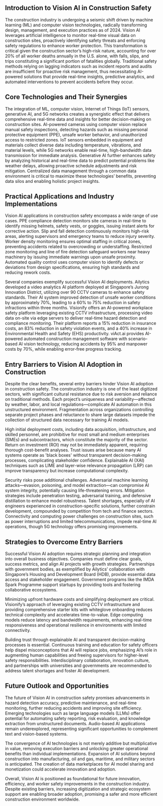 ## Introduction to Vision AI in Construction Safety
The construction industry is undergoing a seismic shift driven by machine learning (ML) and computer vision technologies, radically transforming design, management, and execution practices as of 2024. Vision AI leverages artificial intelligence to monitor real-time visual data on construction sites, proactively identifying safety threats and enforcing safety regulations to enhance worker protection. This transformation is critical given the construction sector’s high-risk nature, accounting for over 20% of all worker deaths annually in the U.S. alone, with falls, slips, and trips constituting a significant portion of fatalities globally. Traditional safety methods relying on lagging indicators such as incident reports and audits are insufficient for proactive risk management, thus necessitating AI-powered solutions that provide real-time insights, predictive analytics, and automated interventions to prevent accidents before they occur.

## Core Technologies and Their Synergies
The integration of ML, computer vision, Internet of Things (IoT) sensors, generative AI, and 5G networks creates a synergistic effect that delivers comprehensive real-time data and insights for better decision-making on construction sites. AI-powered cameras using computer vision replace manual safety inspections, detecting hazards such as missing personal protective equipment (PPE), unsafe worker behavior, and unauthorized access to restricted zones. IoT sensors embedded in equipment and materials collect diverse data including temperature, vibrations, and material levels, while 5G networks enable real-time, high-bandwidth data transmission for immediate analysis. Generative AI further enhances safety by analyzing historical and real-time data to predict potential problems like weather delays, allowing proactive schedule adjustments and risk mitigation. Centralized data management through a common data environment is critical to maximize these technologies’ benefits, preventing data silos and enabling holistic project insights.

## Practical Applications and Industry Implementations
Vision AI applications in construction safety encompass a wide range of use cases. PPE compliance detection monitors site cameras in real-time to identify missing helmets, safety vests, or goggles, issuing instant alerts for corrective action. Slip and fall detection continuously monitors high-risk areas, alerting supervisors and emergency teams to reduce injury severity. Worker density monitoring ensures optimal staffing in critical zones, preventing accidents related to overcrowding or understaffing. Restricted zone monitoring and line of fire detection safeguard workers near heavy machinery by issuing immediate warnings upon unsafe proximity. Automated quality control uses computer vision to identify defects or deviations from design specifications, ensuring high standards and reducing rework costs.

Several companies exemplify successful Vision AI deployments. Ailytics developed a video analytics AI platform deployed at Singapore’s Jurong Innovation District, utilizing over 90 CCTV cameras to enhance safety standards. Their AI system improved detection of unsafe worker conditions by approximately 70%, leading to a 60% to 75% reduction in safety infractions within three months. Visionify offers an AI-powered workplace safety platform leveraging existing CCTV infrastructure, processing video data on-site via edge servers to deliver real-time hazard detection and compliance monitoring. Their platform reports a 15% reduction in insurance costs, an 83% reduction in safety violation events, and a 40% increase in Environmental Health and Safety (EHS) productivity. viAct.ai provides AI-powered automated construction management software with scenario-based AI vision technology, reducing accidents by 95% and manpower costs by 70%, while enabling error-free progress tracking.

## Entry Barriers to Vision AI Adoption in Construction
Despite the clear benefits, several entry barriers hinder Vision AI adoption in construction safety. The construction industry is one of the least digitized sectors, with significant cultural resistance due to risk aversion and reliance on traditional methods. Each project’s uniqueness and variability—affected by weather, labor, and local regulations—complicate AI automation in this unstructured environment. Fragmentation across organizations controlling separate project phases and reluctance to share large datasets impede the collection of structured data necessary for training AI models.

High initial deployment costs, including data acquisition, infrastructure, and skilled personnel, are prohibitive for most small and medium enterprises (SMEs) and subcontractors, which constitute the majority of the sector. Return on investment (ROI) may not be immediately apparent, requiring thorough cost-benefit analyses. Trust issues arise because many AI systems operate as 'black boxes' without transparent decision-making processes, complicating stakeholder confidence. Explainable AI (XAI) techniques such as LIME and layer-wise relevance propagation (LRP) can improve transparency but increase computational complexity.

Security risks pose additional challenges. Adversarial machine learning attacks—evasion, poisoning, and model extraction—can compromise AI system integrity, potentially causing life-threatening errors. Mitigation strategies include penetration testing, adversarial training, and defensive distillation to enhance model robustness. Talent shortages, especially of AI engineers experienced in construction-specific solutions, further constrain development, compounded by competition from tech and finance sectors. Connectivity and computing power challenges on construction sites, such as power interruptions and limited telecommunications, impede real-time AI operations, though 5G technology offers promising improvements.

## Strategies to Overcome Entry Barriers
Successful Vision AI adoption requires strategic planning and integration into overall business objectives. Companies must define clear goals, success metrics, and align AI projects with growth strategies. Partnerships with government bodies, as exemplified by Ailytics’ collaboration with Singapore’s Housing and Development Board (HDB), provide essential data access and stakeholder engagement. Government programs like the IMDA Spark Programme support startups by providing tools and fostering collaborative ecosystems.

Minimizing upfront hardware costs and simplifying deployment are critical. Visionify’s approach of leveraging existing CCTV infrastructure and providing comprehensive starter kits with whiteglove onboarding reduces technical complexity and accelerates time-to-value. Edge computing models reduce latency and bandwidth requirements, enhancing real-time responsiveness and operational resilience in environments with limited connectivity.

Building trust through explainable AI and transparent decision-making processes is essential. Continuous training and education for safety officers help dispel misconceptions that AI will replace jobs, emphasizing AI’s role in augmenting human capabilities and freeing supervisors for higher-level safety responsibilities. Interdisciplinary collaboration, innovation culture, and partnerships with universities and governments are recommended to address talent shortages and foster AI development.

## Future Outlook and Opportunities
The future of Vision AI in construction safety promises advancements in hazard detection accuracy, predictive maintenance, and real-time monitoring, further reducing accidents and improving site efficiency. Emerging technologies such as large language models (LLMs) offer potential for automating safety reporting, risk evaluation, and knowledge extraction from unstructured documents. Audio-based AI applications remain underexplored, representing significant opportunities to complement text and vision-based systems.

The convergence of AI technologies is not merely additive but multiplicative in value, removing execution barriers and unlocking greater operational benefits than individual implementations. Expansion of AI solutions beyond construction into manufacturing, oil and gas, maritime, and military sectors is anticipated. The creation of data marketplaces for AI model sharing and monetization could accelerate innovation and adoption.

Overall, Vision AI is positioned as foundational for future innovation, efficiency, and worker safety improvements in the construction industry. Despite existing barriers, increasing digitization and strategic ecosystem support are enabling broader adoption, promising a safer and more efficient construction environment worldwide.